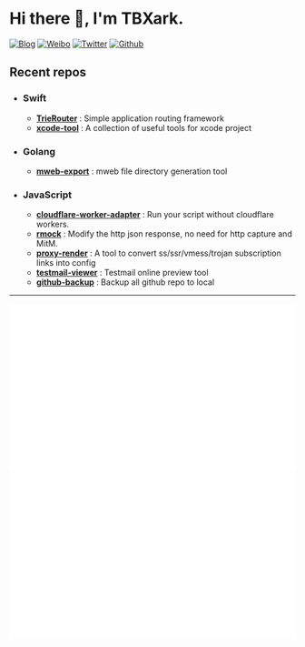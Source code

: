 # Hi there 👋, I'm TBXark.

[![Blog](https://img.shields.io/badge/Blog-444.svg)](https://www.tbxark.com)
[![Weibo](https://img.shields.io/badge/Weibo-ff2000.svg)](https://weibo.com/tbxark)
[![Twitter](https://img.shields.io/badge/Twitter-1190df.svg)](https://twitter.com/tbxark)
[![Github](https://img.shields.io/github/followers/tbxark?label=Follow&style=social)](https://github.com/tbxark)

## Recent repos

- ### Swift
  - **[TrieRouter](https://github.com/TBXark/TrieRouter)** : Simple application routing framework  
  - **[xcode-tool](https://github.com/TBXark/xcode-tool)** : A collection of useful tools for xcode project
- ### Golang
  - **[mweb-export](https://github.com/TBXark/mweb-export)** : mweb file directory generation tool
- ### JavaScript
  - **[cloudflare-worker-adapter](https://github.com/TBXark/cloudflare-worker-adapter)** : Run your script without cloudflare workers.
  - **[rmock](https://github.com/TBXark/rmock)** : Modify the http json response, no need for http capture and MitM.
  - **[proxy-render](https://github.com/TBXark/proxy-render)** : A tool to convert ss/ssr/vmess/trojan subscription links into config
  - **[testmail-viewer](https://github.com/TBXark/testmail-viewer)** : Testmail online preview tool
  - **[github-backup](https://github.com/TBXark/github-backup)** : Backup all github repo to local
  
____


![overview](./status/generated/overview.svg) ![languages](./status/generated/languages.svg)

